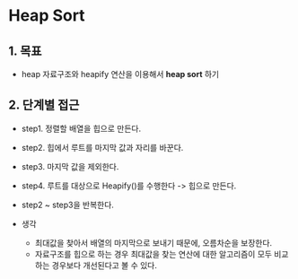 # Heap Sort
## 1. 목표
- heap 자료구조와 heapify 연산을 이용해서 **heap sort** 하기

## 2. 단계별 접근
- step1. 정렬할 배열을 힙으로 만든다.
- step2. 힙에서 루트를 마지막 값과 자리를 바꾼다.
- step3. 마지막 값을 제외한다.
- step4. 루트를 대상으로 Heapify()를 수행한다 -> 힙으로 만든다.
- step2 ~ step3을 반복한다. 

- 생각
	- 최대값을 찾아서 배열의 마지막으로 보내기 때문에, 오름차순을 보장한다.
	- 자료구조를 힙으로 하는 경우 최대값을 찾는 연산에 대한 알고리즘이 모두 비교하는 경우보다 개선된다고 볼 수 있다.   	

